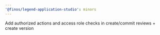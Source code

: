 ```yaml
---
'@finos/legend-application-studio': minors
---
```


Add authorized actions and access role checks in create/commit reviews + create version